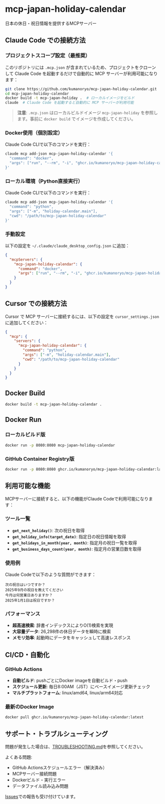 # mcp-japan-holiday-calendar

日本の休日・祝日情報を提供するMCPサーバー

## Claude Code での接続方法

### プロジェクトスコープ設定（最推奨）
このリポジトリには `.mcp.json` が含まれているため、プロジェクトをクローンして Claude Code を起動するだけで自動的に MCP サーバーが利用可能になります：

```bash
git clone https://github.com/kumanoryo/mcp-japan-holiday-calendar.git
cd mcp-japan-holiday-calendar
docker build -t mcp-japan-holiday .  # ローカルイメージをビルド
claude  # Claude Code を起動すると自動的に MCP サーバーが利用可能
```

> **注意**: `.mcp.json` はローカルビルドイメージ `mcp-japan-holiday` を参照します。事前に `docker build` でイメージを作成してください。

### Docker使用（個別設定）
Claude Code CLIで以下のコマンドを実行：

```bash
claude mcp add-json mcp-japan-holiday-calendar '{
  "command": "docker",
  "args": ["run", "--rm", "-i", "ghcr.io/kumanoryo/mcp-japan-holiday-calendar:latest"]
}'
```

### ローカル環境（Python直接実行）
Claude Code CLIで以下のコマンドを実行：

```bash
claude mcp add-json mcp-japan-holiday-calendar '{
  "command": "python",
  "args": ["-m", "holiday-calendar.main"],
  "cwd": "/path/to/mcp-japan-holiday-calendar"
}'
```

### 手動設定
以下の設定を `~/.claude/claude_desktop_config.json` に追加：

```json
{
  "mcpServers": {
    "mcp-japan-holiday-calendar": {
      "command": "docker",
      "args": ["run", "--rm", "-i", "ghcr.io/kumanoryo/mcp-japan-holiday-calendar:latest"]
    }
  }
}
```

## Cursor での接続方法

Cursor で MCP サーバーに接続するには、以下の設定を `cursor_settings.json` に追加してください：

```json
{
  "mcp": {
    "servers": {
      "mcp-japan-holiday-calendar": {
        "command": "python",
        "args": ["-m", "holiday-calendar.main"],
        "cwd": "/path/to/mcp-japan-holiday-calendar"
      }
    }
  }
}
```

## Docker Build

```bash
docker build -t mcp-japan-holiday-calendar .
```

## Docker Run

### ローカルビルド版
```bash
docker run -p 8080:8080 mcp-japan-holiday-calendar
```

### GitHub Container Registry版
```bash
docker run -p 8080:8080 ghcr.io/kumanoryo/mcp-japan-holiday-calendar:latest
```

## 利用可能な機能

MCPサーバーに接続すると、以下の機能がClaude Codeで利用可能になります：

### ツール一覧
- **`get_next_holiday()`**: 次の祝日を取得
- **`get_holiday_info(target_date)`**: 指定日の祝日情報を取得
- **`get_holidays_in_month(year, month)`**: 指定月の祝日一覧を取得
- **`get_business_days_count(year, month)`**: 指定月の営業日数を取得

### 使用例
Claude Codeで以下のような質問ができます：

```
次の祝日はいつですか？
2025年9月の祝日を教えてください
今月は何営業日ありますか？
2025年1月1日は祝日ですか？
```

### パフォーマンス
- **超高速検索**: 辞書インデックスによりO(1)検索を実現
- **大容量データ**: 26,298件の休日データを瞬時に検索
- **メモリ効率**: 起動時にデータをキャッシュして高速レスポンス

## CI/CD・自動化

### GitHub Actions
- **自動ビルド**: pushごとにDocker imageを自動ビルド・push
- **スケジュール更新**: 毎日8:00AM（JST）にベースイメージ更新チェック
- **マルチプラットフォーム**: linux/amd64, linux/arm64対応

### 最新のDocker Image
```bash
docker pull ghcr.io/kumanoryo/mcp-japan-holiday-calendar:latest
```

## サポート・トラブルシューティング

問題が発生した場合は、[TROUBLESHOOTING.md](./TROUBLESHOOTING.md)を参照してください。

よくある問題:
- GitHub Actionsスケジュールエラー（解決済み）
- MCPサーバー接続問題  
- Dockerビルド・実行エラー
- データファイル読み込み問題

[Issues](https://github.com/kumanoryo/mcp-japan-holiday-calendar/issues)での報告も受け付けています。
